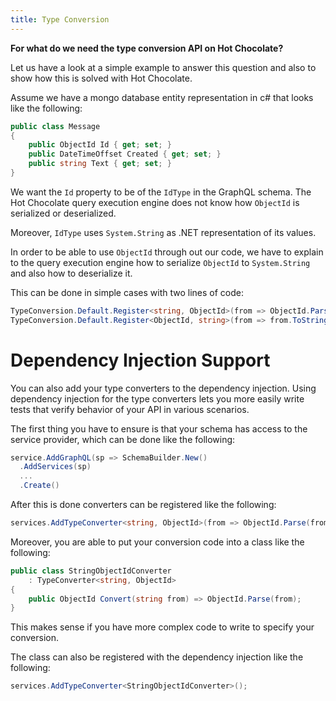 ```yaml
---
title: Type Conversion
---
```


**For what do we need the type conversion API on Hot Chocolate?**

Let us have a look at a simple example to answer this question and also to show how this is solved with Hot Chocolate.

Assume we have a mongo database entity representation in c# that looks like the following:

```csharp
public class Message
{
    public ObjectId Id { get; set; }
    public DateTimeOffset Created { get; set; }
    public string Text { get; set; }
}
```

We want the `Id` property to be of the `IdType` in the GraphQL schema. The Hot Chocolate query execution engine does not know how `ObjectId` is serialized or deserialized.

Moreover, `IdType` uses `System.String` as .NET representation of its values.

In order to be able to use `ObjectId` through out our code, we have to explain to the query execution engine how to serialize `ObjectId` to `System.String` and also how to deserialize it.

This can be done in simple cases with two lines of code:

```csharp
TypeConversion.Default.Register<string, ObjectId>(from => ObjectId.Parse(from));
TypeConversion.Default.Register<ObjectId, string>(from => from.ToString());
```

# Dependency Injection Support

You can also add your type converters to the dependency injection. Using dependency injection for the type converters lets you more easily write tests that verify behavior of your API in various scenarios.

The first thing you have to ensure is that your schema has access to the service provider, which can be done like the following:

```csharp
service.AddGraphQL(sp => SchemaBuilder.New()
  .AddServices(sp)
  ...
  .Create()
```

After this is done converters can be registered like the following:

```csharp
services.AddTypeConverter<string, ObjectId>(from => ObjectId.Parse(from));
```

Moreover, you are able to put your conversion code into a class like the following:

```csharp
public class StringObjectIdConverter
    : TypeConverter<string, ObjectId>
{
    public ObjectId Convert(string from) => ObjectId.Parse(from);
}
```

This makes sense if you have more complex code to write to specify your conversion.

The class can also be registered with the dependency injection like the following:

```csharp
services.AddTypeConverter<StringObjectIdConverter>();
```
